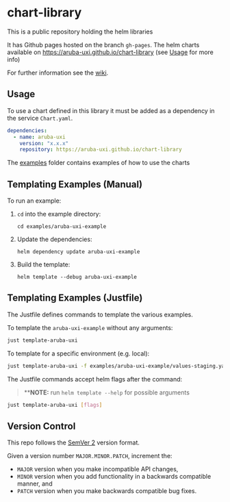 # chart-library

This is a public repository holding the helm libraries

It has Github pages hosted on the branch `gh-pages`. The helm charts available on <https://aruba-uxi.github.io/chart-library> (see [Usage](#usage) for more info)

For further information see the [wiki](https://github.com/aruba-uxi/knowledge/wiki/Chart-Library).

## Usage

To use a chart defined in this library it must be added as a dependency in the service `Chart.yaml`.

```yaml
dependencies:
  - name: aruba-uxi
    version: "x.x.x"
    repository: https://aruba-uxi.github.io/chart-library
```

The [examples](examples) folder contains examples of how to use the charts

## Templating Examples (Manual)

To run an example:

1. `cd` into the example directory:

   `cd examples/aruba-uxi-example`

2. Update the dependencies:

   `helm dependency update aruba-uxi-example`

3. Build the template:

   `helm template --debug aruba-uxi-example`

## Templating Examples (Justfile)

The Justfile defines commands to template the various examples.

To template the `aruba-uxi-example` without any arguments:

```bash
just template-aruba-uxi
```

To template for a specific environment (e.g. local):

```bash
just template-aruba-uxi -f examples/aruba-uxi-example/values-staging.yaml
```

The Justfile commands accept helm flags after the command:

> \*\***NOTE:** run `helm template --help` for possible arguments

```bash
just template-aruba-uxi [flags]
```

## Version Control

This repo follows the [SemVer 2](https://semver.org/) version format.

Given a version number `MAJOR.MINOR.PATCH`, increment the:

- `MAJOR` version when you make incompatible API changes,
- `MINOR` version when you add functionality in a backwards compatible manner, and
- `PATCH` version when you make backwards compatible bug fixes.
